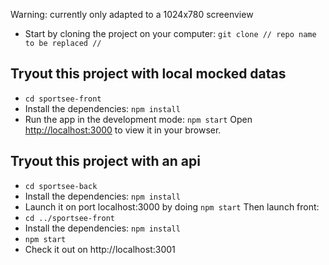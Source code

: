 Warning: currently only adapted to a 1024x780 screenview

- Start by cloning the project on your computer: `git clone // repo name to be replaced //`
## Tryout this project with local mocked datas
- `cd sportsee-front`
- Install the dependencies: `npm install`
- Run the app in the development mode: `npm start`
Open [http://localhost:3000](http://localhost:3000) to view it in your browser.

## Tryout this project with an api 
- `cd sportsee-back`
- Install the dependencies: `npm install`
- Launch it on port localhost:3000 by doing `npm start`
Then launch front:
- `cd ../sportsee-front`
- Install the dependencies: `npm install`
- `npm start`
- Check it out on http://localhost:3001